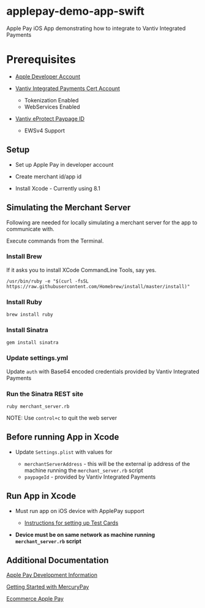 # applepay-demo-app-swift

Apple Pay iOS App demonstrating how to integrate to Vantiv Integrated Payments

# Prerequisites

* [Apple Developer Account](https://developer.apple.com/programs/)

* [Vantiv Integrated Payments Cert Account](https://www.vantiv.com/get-started)

  * Tokenization Enabled
  * WebServices Enabled

* [Vantiv eProtect Paypage ID](https://www.vantiv.com/get-started)

  * EWSv4 Support

## Setup

* Set up Apple Pay in developer account

* Create merchant id/app id

* Install Xcode - Currently using 8.1

## Simulating the Merchant Server

Following are needed for locally simulating a merchant server for the app to communicate with.

Execute commands from the Terminal.

### Install Brew

If it asks you to install XCode CommandLine Tools, say yes.

`/usr/bin/ruby -e "$(curl -fsSL https://raw.githubusercontent.com/Homebrew/install/master/install)"`

### Install Ruby

`brew install ruby`

### Install Sinatra

`gem install sinatra`

### Update settings.yml

Update `auth` with Base64 encoded credentials provided by Vantiv Integrated Payments

### Run the Sinatra REST site

`ruby merchant_server.rb`

NOTE: Use `control+c` to quit the web server

## Before running App in Xcode

* Update `Settings.plist` with values for

  * `merchantServerAddress` - this will be the external ip address of the machine running the `merchant_server.rb` script
  * `paypageId` - provided by Vantiv Integrated Payments

## Run App in Xcode

* Must run app on iOS device with ApplePay support
  * [Instructions for setting up Test Cards](https://developer.apple.com/support/apple-pay-sandbox/)

* __Device must be on same network as machine running `merchant_server.rb` script__

## Additional Documentation
[Apple Pay Development Information](https://developer.apple.com/apple-pay/)

[Getting Started with MercuryPay](https://developer.vantiv.com/docs/DOC-1252)

[Ecommerce Apple Pay](https://developer.vantiv.com/docs/DOC-1335)
